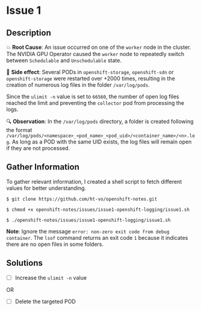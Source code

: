 # Issue 1

## Description

:boom: **Root Cause**: An issue occurred on one of the `worker` node in the cluster. The NVIDIA GPU Operator caused the `worker` node to repeatedly switch between `Schedulable` and `Unschedulable` state.

:bug: **Side effect**: Several PODs in `openshift-storage`, `openshift-sdn` or `openshift-storage` were restarted over +2000 times, resulting in the creation of numerous log files in the folder `/var/log/pods`. 

Since the `ulimit -n` value is set to `66560`, the number of open log files reached the limit and preventing the `collector` pod from processing the logs.

:mag: **Observation**: In the `/var/log/pods` directory, a folder is created following the format `/var/log/pods/<namespace>_<pod_name>_<pod_uid>/<container_name>/<n>.log`. As long as a POD with the same UID exists, the log files will remain open if they are not processed.

## Gather Information

To gather relevant information, I created a shell script to fetch different values for better understanding.

```shell
$ git clone https://github.com/ht-vo/openshift-notes.git

$ chmod +x openshift-notes/issues/issue1-openshift-logging/issue1.sh

$ ./openshift-notes/issues/issue1-openshift-logging/issue1.sh
```

**Note**: Ignore the message `error: non-zero exit code from debug container`. The `lsof` command returns an exit code `1` because it indicates there are no open files in some folders.

## Solutions

- [ ] Increase the `ulimit -n` value

OR

- [ ] Delete the targeted POD